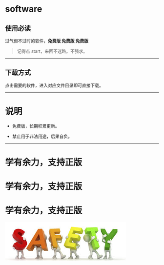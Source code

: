 <!--
 * @Author: JavaPub
 * @Date: 2024-05-25 14:08:00
 * @LastEditors: your name
 * @LastEditTime: 2024-05-25 15:03:15
 * @Description: Here is the JavaPub code base. Search JavaPub on the whole we
 * @FilePath: \software\README.md
-->
# software

## 使用必读

过气但不过时的软件，**免费版 免费版 免费版**



> 记得点 start，来回不迷路。不强求。


---

## 下载方式

点击需要的软件，进入对应文件目录即可直接下载。



---




# 说明

- 免费版，长期积累更新。

- 禁止用于非法用途，后果自负。




---




# 学有余力，支持正版

# 学有余力，支持正版

# 学有余力，支持正版


![safety](safety.jpeg)
